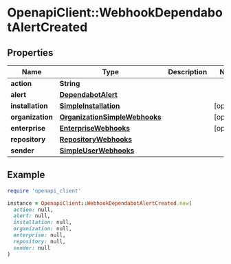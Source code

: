 # OpenapiClient::WebhookDependabotAlertCreated

## Properties

| Name | Type | Description | Notes |
| ---- | ---- | ----------- | ----- |
| **action** | **String** |  |  |
| **alert** | [**DependabotAlert**](DependabotAlert.md) |  |  |
| **installation** | [**SimpleInstallation**](SimpleInstallation.md) |  | [optional] |
| **organization** | [**OrganizationSimpleWebhooks**](OrganizationSimpleWebhooks.md) |  | [optional] |
| **enterprise** | [**EnterpriseWebhooks**](EnterpriseWebhooks.md) |  | [optional] |
| **repository** | [**RepositoryWebhooks**](RepositoryWebhooks.md) |  |  |
| **sender** | [**SimpleUserWebhooks**](SimpleUserWebhooks.md) |  |  |

## Example

```ruby
require 'openapi_client'

instance = OpenapiClient::WebhookDependabotAlertCreated.new(
  action: null,
  alert: null,
  installation: null,
  organization: null,
  enterprise: null,
  repository: null,
  sender: null
)
```

